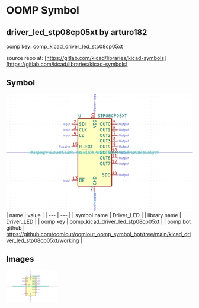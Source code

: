 # OOMP Symbol  
## driver_led_stp08cp05xt  by arturo182  
  
oomp key: oomp_kicad_driver_led_stp08cp05xt  
  
source repo at: [https://gitlab.com/kicad/libraries/kicad-symbols](https://gitlab.com/kicad/libraries/kicad-symbols)  
## Symbol  
  
[![working.png](working_600.png)](working.png)  
| name | value | 
| --- | --- | 
| symbol name | Driver_LED | 
| library name | Driver_LED | 
| oomp key | oomp_kicad_driver_led_stp08cp05xt | 
| oomp bot github | https://github.com/oomlout/oomlout_oomp_symbol_bot/tree/main/kicad_driver_led_stp08cp05xt/working | 
## Images  
  
[![working.png](working_140.png)](working.png)  
